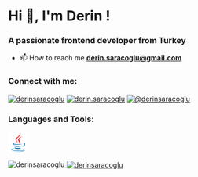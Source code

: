 <h1 align="left">Hi 👋, I'm Derin !</h1>
<h3 align="left">A passionate frontend developer from Turkey</h3>

- 📫 How to reach me **derin.saracoglu@gmail.com**

<h3 align="left">Connect with me:</h3>
<p align="left">
<a href="https://linkedin.com/in/derinsaracoglu" target="blank"><img align="center" src="https://raw.githubusercontent.com/rahuldkjain/github-profile-readme-generator/master/src/images/icons/Social/linked-in-alt.svg" alt="derinsaracoglu" height="30" width="40" /></a>
<a href="https://instagram.com/derin.saracoglu" target="blank"><img align="center" src="https://raw.githubusercontent.com/rahuldkjain/github-profile-readme-generator/master/src/images/icons/Social/instagram.svg" alt="derin.saracoglu" height="30" width="40" /></a>
<a href="https://medium.com/@derinsaracoglu" target="blank"><img align="center" src="https://raw.githubusercontent.com/rahuldkjain/github-profile-readme-generator/master/src/images/icons/Social/medium.svg" alt="@derinsaracoglu" height="30" width="40" /></a>
</p>

<h3 align="left">Languages and Tools:</h3>
<a href="https://www.java.com" target="_blank" rel="noreferrer"> <img src="https://raw.githubusercontent.com/devicons/devicon/master/icons/java/java-original.svg" alt="java" width="40" height="40"/> 


<p><img align="left" src="https://github-readme-stats.vercel.app/api/top-langs?username=derinsaracoglu&show_icons=true&locale=en&layout=dark" alt="derinsaracoglu" /></p>
  
<p>&nbsp;<img align="center" src="https://github-readme-stats.vercel.app/api?username=derinsaracoglu&show_icons=true&locale=en&theme=dark" alt="derinsaracoglu" /></p>
